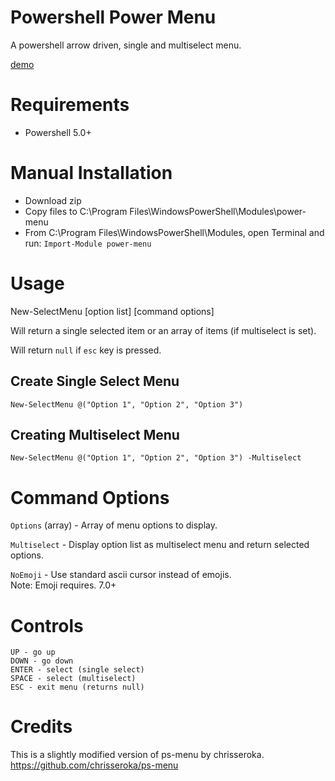 # Powershell Power Menu
A powershell arrow driven, single and multiselect menu.

[demo](https://cdn.drequeary.me/public/assets/img/power-menu-demo.gif)

# Requirements
- Powershell 5.0+



# Manual Installation
- Download zip
- Copy files to C:\Program Files\WindowsPowerShell\Modules\power-menu
- From C:\Program Files\WindowsPowerShell\Modules, open Terminal and run: `Import-Module power-menu`

# Usage
New-SelectMenu [option list] [command options]

Will return a single selected item or an array of items (if multiselect is set).

Will return `null` if `esc` key is pressed.

## Create Single Select Menu
`New-SelectMenu @("Option 1", "Option 2", "Option 3")`

## Creating Multiselect Menu
`New-SelectMenu @("Option 1", "Option 2", "Option 3") -Multiselect`

# Command Options
`Options` (array) - Array of menu options to display.

`Multiselect` - Display option list as multiselect menu and return selected options.

`NoEmoji` - Use standard ascii cursor instead of emojis.  
Note: Emoji requires. 7.0+

# Controls
    UP - go up
    DOWN - go down
    ENTER - select (single select)
    SPACE - select (multiselect)
    ESC - exit menu (returns null)

# Credits
This is a slightly modified version of ps-menu by chrisseroka. https://github.com/chrisseroka/ps-menu
